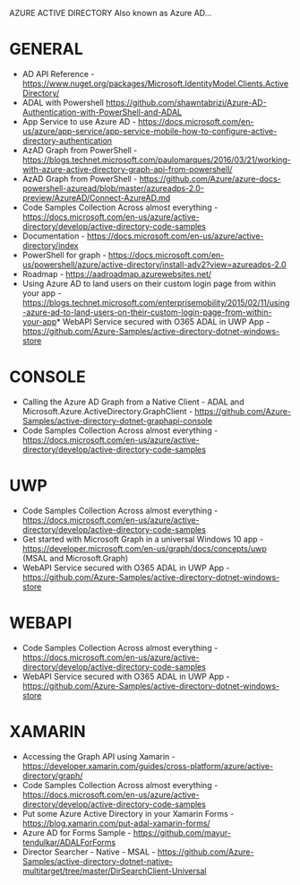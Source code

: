 AZURE ACTIVE DIRECTORY
Also known as Azure AD...

# GENERAL
* AD API Reference - https://www.nuget.org/packages/Microsoft.IdentityModel.Clients.ActiveDirectory/
* ADAL with Powershell https://github.com/shawntabrizi/Azure-AD-Authentication-with-PowerShell-and-ADAL
* App Service to use Azure AD - https://docs.microsoft.com/en-us/azure/app-service/app-service-mobile-how-to-configure-active-directory-authentication
* AzAD Graph from PowerShell - https://blogs.technet.microsoft.com/paulomarques/2016/03/21/working-with-azure-active-directory-graph-api-from-powershell/
* AzAD Graph from PowerShell - https://github.com/Azure/azure-docs-powershell-azuread/blob/master/azureadps-2.0-preview/AzureAD/Connect-AzureAD.md
* Code Samples Collection Across almost everything - https://docs.microsoft.com/en-us/azure/active-directory/develop/active-directory-code-samples
* Documentation - https://docs.microsoft.com/en-us/azure/active-directory/index
* PowerShell for graph - https://docs.microsoft.com/en-us/powershell/azure/active-directory/install-adv2?view=azureadps-2.0
* Roadmap - https://aadroadmap.azurewebsites.net/
* Using Azure AD to land users on their custom login page from within your app - https://blogs.technet.microsoft.com/enterprisemobility/2015/02/11/using-azure-ad-to-land-users-on-their-custom-login-page-from-within-your-app* WebAPI Service secured with O365 ADAL in UWP App - https://github.com/Azure-Samples/active-directory-dotnet-windows-store

# CONSOLE
* Calling the Azure AD Graph from a Native Client - ADAL and Microsoft.Azure.ActiveDirectory.GraphClient - https://github.com/Azure-Samples/active-directory-dotnet-graphapi-console
* Code Samples Collection Across almost everything - https://docs.microsoft.com/en-us/azure/active-directory/develop/active-directory-code-samples

# UWP
* Code Samples Collection Across almost everything - https://docs.microsoft.com/en-us/azure/active-directory/develop/active-directory-code-samples
* Get started with Microsoft Graph in a universal Windows 10 app - https://developer.microsoft.com/en-us/graph/docs/concepts/uwp (MSAL and Microsoft.Graph)
* WebAPI Service secured with O365 ADAL in UWP App - https://github.com/Azure-Samples/active-directory-dotnet-windows-store

# WEBAPI
* Code Samples Collection Across almost everything - https://docs.microsoft.com/en-us/azure/active-directory/develop/active-directory-code-samples
* WebAPI Service secured with O365 ADAL in UWP App - https://github.com/Azure-Samples/active-directory-dotnet-windows-store

# XAMARIN
* Accessing the Graph API using Xamarin - https://developer.xamarin.com/guides/cross-platform/azure/active-directory/graph/
* Code Samples Collection Across almost everything - https://docs.microsoft.com/en-us/azure/active-directory/develop/active-directory-code-samples
* Put some Azure Active Directory in your Xamarin Forms - https://blog.xamarin.com/put-adal-xamarin-forms/
* Azure AD for Forms Sample - https://github.com/mayur-tendulkar/ADALForForms
* Director Searcher - Native - MSAL - https://github.com/Azure-Samples/active-directory-dotnet-native-multitarget/tree/master/DirSearchClient-Universal


